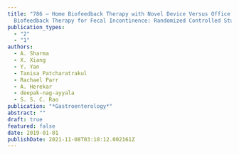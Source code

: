 ```yaml
---
title: "786 – Home Biofeedback Therapy with Novel Device Versus Office
  Biofeedback Therapy for Fecal Incontinence: Randomized Controlled Study"
publication_types:
  - "2"
  - "1"
authors:
  - A. Sharma
  - X. Xiang
  - Y. Yan
  - Tanisa Patcharatrakul
  - Rachael Parr
  - A. Herekar
  - deepak-nag-ayyala
  - S. S. C. Rao
publication: "*Gastroenterology*"
abstract: ""
draft: true
featured: false
date: 2019-01-01
publishDate: 2021-11-08T03:10:12.002161Z
---
```

